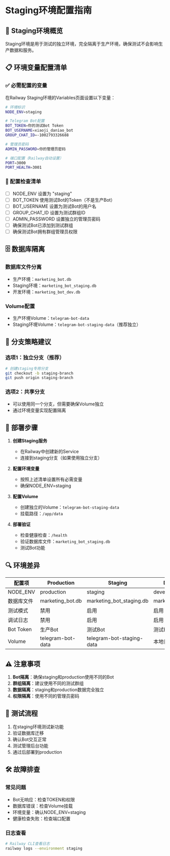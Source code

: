 # Staging环境配置指南

## 🧪 Staging环境概览

Staging环境是用于测试的独立环境，完全隔离于生产环境，确保测试不会影响生产数据和服务。

## 📋 环境变量配置清单

### ✅ 必需配置的变量

在Railway Staging环境的Variables页面设置以下变量：

```bash
# 环境标识
NODE_ENV=staging

# Telegram Bot配置
BOT_TOKEN=你的测试Bot Token
BOT_USERNAME=xiaoji_daniao_bot
GROUP_CHAT_ID=-1002793326688

# 管理员密码
ADMIN_PASSWORD=你的管理员密码

# 端口配置（Railway自动设置）
PORT=3000
PORT_HEALTH=3001
```

### 🔧 配置检查清单

- [ ] NODE_ENV 设置为 "staging"
- [ ] BOT_TOKEN 使用测试Bot的Token（不是生产Bot）
- [ ] BOT_USERNAME 设置为测试Bot的用户名
- [ ] GROUP_CHAT_ID 设置为测试群组ID
- [ ] ADMIN_PASSWORD 设置独立的管理员密码
- [ ] 确保测试Bot已添加到测试群组
- [ ] 确保测试Bot拥有群组管理员权限

## 🗄️ 数据库隔离

### 数据库文件分离
- 生产环境：`marketing_bot.db`
- Staging环境：`marketing_bot_staging.db`
- 开发环境：`marketing_bot_dev.db`

### Volume配置
- 生产环境Volume：`telegram-bot-data`
- Staging环境Volume：`telegram-bot-staging-data`（推荐独立）

## 🌿 分支策略建议

### 选项1：独立分支（推荐）
```bash
# 创建staging专用分支
git checkout -b staging-branch
git push origin staging-branch
```

### 选项2：共享分支
- 可以使用同一个分支，但需要确保Volume独立
- 通过环境变量实现配置隔离

## 🚀 部署步骤

1. **创建Staging服务**
   - 在Railway中创建新的Service
   - 连接到staging分支（如果使用独立分支）

2. **配置环境变量**
   - 按照上述清单设置所有必需变量
   - 确保NODE_ENV=staging

3. **配置Volume**
   - 创建独立的Volume：`telegram-bot-staging-data`
   - 挂载路径：`/app/data`

4. **部署验证**
   - 检查健康检查：`/health`
   - 验证数据库文件：`marketing_bot_staging.db`
   - 测试Bot功能

## 🔍 环境差异

| 配置项 | Production | Staging | Development |
|--------|------------|---------|-------------|
| NODE_ENV | production | staging | development |
| 数据库文件 | marketing_bot.db | marketing_bot_staging.db | marketing_bot_dev.db |
| 测试模式 | 禁用 | 启用 | 启用 |
| 调试日志 | 禁用 | 启用 | 启用 |
| Bot Token | 生产Bot | 测试Bot | 测试Bot |
| Volume | telegram-bot-data | telegram-bot-staging-data | 本地目录 |

## ⚠️ 注意事项

1. **Bot隔离**：确保staging和production使用不同的Bot
2. **群组隔离**：建议使用不同的测试群组
3. **数据隔离**：staging和production数据完全独立
4. **权限隔离**：使用不同的管理员密码

## 🧩 测试流程

1. 在staging环境测试新功能
2. 验证数据库迁移
3. 确认Bot交互正常
4. 测试管理后台功能
5. 通过后部署到production

## 🛠️ 故障排查

### 常见问题
- Bot无响应：检查TOKEN和权限
- 数据库错误：检查Volume挂载
- 环境变量：确认NODE_ENV=staging
- 健康检查失败：检查端口配置

### 日志查看
```bash
# Railway CLI查看日志
railway logs --environment staging
``` 